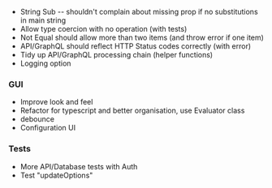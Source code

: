 - String Sub -- shouldn't complain about missing prop if no substitutions in main string
- Allow type coercion with no operation (with tests)
- Not Equal should allow more than two items (and throw error if one item)
- API/GraphQL should reflect HTTP Status codes correctly (with error)
- Tidy up API/GraphQL processing chain (helper functions)
- Logging option

### GUI

- Improve look and feel
- Refactor for typescript and better organisation, use Evaluator class
- debounce
- Configuration UI

### Tests

- More API/Database tests with Auth
- Test "updateOptions"
